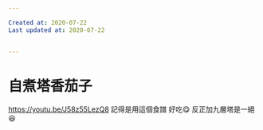 ```yaml
---

Created at: 2020-07-22
Last updated at: 2020-07-22


---
```


# 自煮塔香茄子


<https://youtu.be/J58z55LezQ8>
記得是用這個食譜
好吃😋
反正加九層塔是一絕😆

